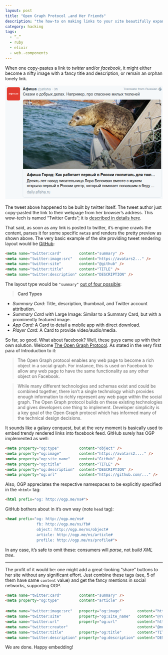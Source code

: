 ```yaml
---
layout: post
title: "Open Graph Protocol …and Her Friends"
description: "the how-to on making links to your site beautifully expanded in facebook, twitter and family"
category: hacking
tags:
  - “…”
  - ruby
  - elixir
  - web.-components
---
```


When one copy-pastes a link to _twitter_ and/or _facebook_, it might either become
a nifty image with a fancy title and description, or remain an orphan lonely link.

![Afisha Open Graph / Twitter](/img/afisha.png)

The tweet above happened to be built by twitter itself. The tweet author just
copy-pasted the link to their webpage from her browser’s address. This wow-tech
is named “Twitter Cards”; it is [described in details here](https://dev.twitter.com/cards/overview).

That said, as soon as any link is posted to twitter, it’s engine crawls the content,
parses it for some specific `meta`s and renders the pretty preview as shown above.
The very basic example of the site providing tweet rendering layout would be
[GitHub](https://github.com):

```html
<meta name="twitter:card"        content="summary" />
<meta name="twitter:image:src"   content="https://avatars2..." />
<meta name="twitter:site"        content="@github" />
<meta name="twitter:title"       content="TITLE" />
<meta name="twitter:description" content="DESCRIPTION" />
```

The layout type would be `"summary"` [out of four possible](https://dev.twitter.com/cards/types):

> **Card Types**
>
* _Summary Card:_ Title, description, thumbnail, and Twitter account attribution.
* _Summary Card with_ Large Image: Similar to a Summary Card, but with a prominently featured image.
* _App Card:_ A Card to detail a mobile app with direct download.
* _Player Card:_ A Card to provide video/audio/media.

So far, so good. What about facebook? Well, these guys came up with their own
solution. Welcome [The Open Graph Protocol](http://opengraphprotocol.org/).
As stated in the very first para of Introduction to it:

> The Open Graph protocol enables any web page to become a rich object in a social graph.
For instance, this is used on Facebook to allow any web page to have the same
functionality as any other object on Facebook.

> While many different technologies and schemas exist and could be combined together, there isn't a single technology which provides enough information to richly represent any web page within the social graph. The Open Graph protocol builds on these existing technologies and gives developers one thing to implement. Developer simplicity is a key goal of the Open Graph protocol which has informed many of the technical design decisions.

It sounds like a galaxy conquest, but at the very moment is basically used to
embed trendy rendered links into facebook feed. GitHub surely has OGP implemented
as well:

```html
<meta property="og:type"         content="object" />
<meta property="og:image"        content="https://avatars2...." />
<meta property="og:site_name"    content="GitHub" />
<meta property="og:title"        content="TITLE" />
<meta property="og:description"  content="DESCRIPTION" />
<meta property="og:url"          content="https://github.com/..." />
```

Also, OGP appreciates the respective namespaces to be explicitly specified in the `<html>`
tag:

```html
<html prefix="og: http://ogp.me/ns#">
```

GitHub bothers about in it’s own way (note `head` tag):

```html
<head prefix="og: http://ogp.me/ns#
              fb: http://ogp.me/ns/fb#
              object: http://ogp.me/ns/object#
              article: http://ogp.me/ns/article#
              profile: http://ogp.me/ns/profile#">
```

In any case, it’s safe to omit these: consumers will _parse_, not _build XML tree_.

---

The profit of it would be: one might add a great-looking “share” buttons to her site
without any significant effort. Just combine these tags (see, 5 of them have same `content`
value) and get the fancy mentions in social networks, supporting OGP.

```html
<meta name="twitter:card"        content="summary" />
<meta property="og:type"         content="article" />

<meta name="twitter:image:src"   property="og:image"       content="https://avatars2..." />
<meta name="twitter:site"        property="og:site_name"   content="@rocket-science.ru" />
<meta name="twitter:url"         property="og:url"         content="https://rocket-s..." />
<meta name="twitter:creator"                               content="@mudasobwa" />
<meta name="twitter:title"       property="og:title"       content="TITLE" />
<meta name="twitter:description" property="og:description" content="DESCRIPTION" />

```

We are done. Happy embedding!

